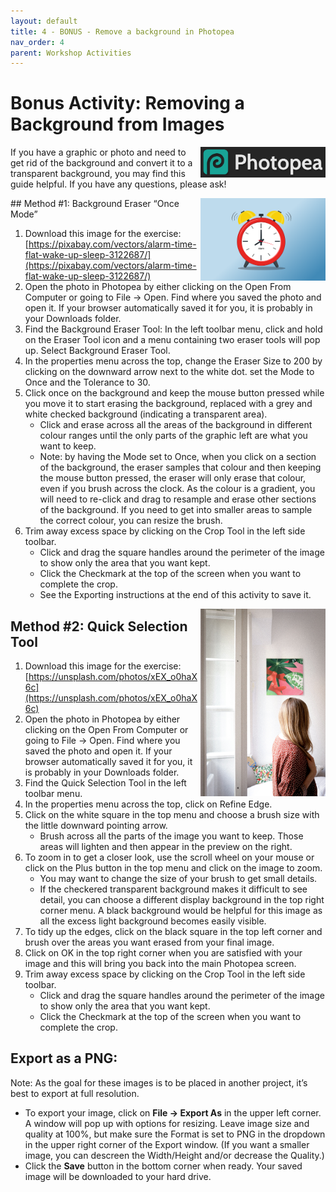 ```yaml
---
layout: default
title: 4 - BONUS - Remove a background in Photopea      
nav_order: 4
parent: Workshop Activities
---
```


# Bonus Activity: Removing a Background from Images

<img src="images/act4/photopea.png" style="float:right; width:200px;" alt="demo image">

If you have a graphic or photo and need to get rid of the background and convert it to a transparent background, you may find this guide helpful. If you have any questions, please ask!




   <img src="images/act4/alarm.png" style="float:right; width:200px;" alt="demo image">
## Method #1: Background Eraser “Once Mode”

1. Download this image for the exercise: [https://pixabay.com/vectors/alarm-time-flat-wake-up-sleep-3122687/](https://pixabay.com/vectors/alarm-time-flat-wake-up-sleep-3122687/)
2. Open the photo in Photopea by either clicking on the Open From Computer or going to File -> Open. Find where you saved the photo and open it. If your browser automatically saved it for you, it is probably in your Downloads folder. 
3. Find the Background Eraser Tool: In the left toolbar menu, click and hold on the Eraser Tool icon and a menu containing two eraser tools will pop up. Select Background Eraser Tool. 
4. In the properties menu across the top, change the Eraser Size to 200 by clicking on the downward arrow next to the white dot. set the Mode to Once and the Tolerance to 30.
5. Click once on the background and keep the mouse button pressed while you move it to start erasing the background, replaced with a grey and white checked background (indicating a transparent area). 
    - Click and erase across all the areas of the background in different colour ranges until the only parts of the graphic left are what you want to keep. 
    - Note: by having the Mode set to Once, when you click on a section of the background, the eraser samples that colour and then keeping the mouse button pressed, the eraser will only erase that colour, even if you brush across the clock. As the colour is a gradient, you will need to re-click and drag to resample and erase other sections of the background. If you need to get into smaller areas to sample the correct colour, you can resize the brush. 
6. Trim away excess space by clicking on the Crop Tool in the left side toolbar. 
    - Click and drag the square handles around the perimeter of the image to show only the area that you want kept. 
    - Click the Checkmark at the top of the screen when you want to complete the crop.
    - See the Exporting instructions at the end of this activity to save it.

 <img src="images/act4/corina-unsplash.jpg" style="float:right; width:200px;" alt="demo image2">

## Method #2: Quick Selection Tool
1. Download this image for the exercise: [https://unsplash.com/photos/xEX_o0haX6c](https://unsplash.com/photos/xEX_o0haX6c)
2. Open the photo in Photopea by either clicking on the Open From Computer or going to File -> Open. Find where you saved the photo and open it. If your browser automatically saved it for you, it is probably in your Downloads folder. 
3. Find the Quick Selection Tool in the left toolbar menu.
4. In the properties menu across the top, click on Refine Edge.
5. Click on the white square in the top menu and choose a brush size with the little downward pointing arrow. 
    - Brush across all the parts of the image you want to keep. Those areas will lighten and then appear in the preview on the right. 
6. To zoom in to get a closer look, use the scroll wheel on your mouse or click on the Plus button in the top menu and click on the image to zoom.
    - You may want to change the size of your brush to get small details. 
    - If the checkered transparent background makes it difficult to see detail, you can choose a different display background in the top right corner menu. A black background would be helpful for this image as all the excess light background becomes easily visible.
7. To tidy up the edges, click on the black square in the top left corner and brush over the areas you want erased from your final image.
8. Click on OK in the top right corner when you are satisfied with your image and this will bring you back into the main Photopea screen.
9. Trim away excess space by clicking on the Crop Tool in the left side toolbar. 
    - Click and drag the square handles around the perimeter of the image to show only the area that you want kept. 
    - Click the Checkmark at the top of the screen when you want to complete the crop.
## Export as a PNG:

Note: As the goal for these images is to be placed in another project, it’s best to export at full resolution. 

- To export your image, click on **File -> Export As** in the upper left corner. A window will pop up with options for resizing. Leave image size and quality at 100%, but make sure the Format is set to PNG in the dropdown in the upper right corner of the Export window. (If you want a smaller image, you can descreen the Width/Height and/or decrease the Quality.) 
- Click the **Save** button in the bottom corner when ready. Your saved image will be downloaded to your hard drive. 
